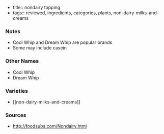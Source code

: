 - title:: nondairy topping
- tags:: reviewed, ingredients, categories, plants, non-dairy-milks-and-creams

### Notes
- Cool Whip and Dream Whip are popular brands
- Some may include casein

### Other Names
* Cool Whip
* Dream Whip

### Varieties
* [[non-dairy-milks-and-creams]]

### Sources
* http://foodsubs.com/Nondairy.html
